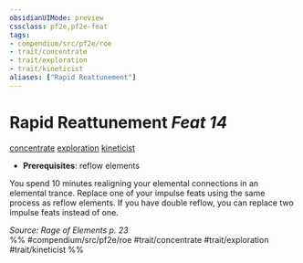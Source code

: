 ```yaml
---
obsidianUIMode: preview
cssclass: pf2e,pf2e-feat
tags:
- compendium/src/pf2e/roe
- trait/concentrate
- trait/exploration
- trait/kineticist
aliases: ["Rapid Reattunement"]
---
```

# Rapid Reattunement  *Feat 14*  
[concentrate](rules/traits/concentrate.md "Concentrate Action & Ability Trait")  [exploration](rules/traits/exploration.md "Exploration Action & Ability Trait")  [kineticist](rules/traits/kineticist-roe.md "Kineticist Class Trait")  

- **Prerequisites**: reflow elements

You spend 10 minutes realigning your elemental connections in an elemental trance. Replace one of your impulse feats using the same process as reflow elements. If you have double reflow, you can replace two impulse feats instead of one.

*Source: Rage of Elements p. 23*  
%% #compendium/src/pf2e/roe #trait/concentrate #trait/exploration #trait/kineticist %%
